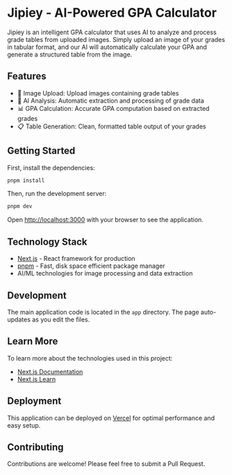 # Jipiey - AI-Powered GPA Calculator

Jipiey is an intelligent GPA calculator that uses AI to analyze and process grade tables from uploaded images. Simply upload an image of your grades in tabular format, and our AI will automatically calculate your GPA and generate a structured table from the image.

## Features

- 📸 Image Upload: Upload images containing grade tables
- 🤖 AI Analysis: Automatic extraction and processing of grade data
- 📊 GPA Calculation: Accurate GPA computation based on extracted grades
- 📋 Table Generation: Clean, formatted table output of your grades

## Getting Started

First, install the dependencies:

```bash
pnpm install
```

Then, run the development server:

```bash
pnpm dev
```

Open [http://localhost:3000](http://localhost:3000) with your browser to see the application.

## Technology Stack

- [Next.js](https://nextjs.org) - React framework for production
- [pnpm](https://pnpm.io) - Fast, disk space efficient package manager
- AI/ML technologies for image processing and data extraction

## Development

The main application code is located in the `app` directory. The page auto-updates as you edit the files.

## Learn More

To learn more about the technologies used in this project:

- [Next.js Documentation](https://nextjs.org/docs)
- [Next.js Learn](https://nextjs.org/learn)

## Deployment

This application can be deployed on [Vercel](https://vercel.com) for optimal performance and easy setup.

## Contributing

Contributions are welcome! Please feel free to submit a Pull Request.
